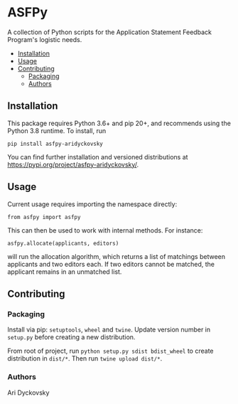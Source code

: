 # ASFPy

A collection of Python scripts for the Application Statement Feedback Program's
logistic needs.

<!-- toc -->

- [Installation](#installation)
- [Usage](#usage)
- [Contributing](#contributing)
  * [Packaging](#packaging)
  * [Authors](#authors)

<!-- tocstop -->

## Installation

This package requires Python 3.6+ and pip 20+, and recommends using the Python
3.8 runtime. To install, run 

```
pip install asfpy-aridyckovsky
```

You can find further installation and versioned distributions at https://pypi.org/project/asfpy-aridyckovsky/.

## Usage 

Current usage requires importing the namespace directly:

```
from asfpy import asfpy
```

This can then be used to work with internal methods. For instance:

```
asfpy.allocate(applicants, editors)
```

will run the allocation algorithm, which returns a list of matchings between
applicants and two editors each. If two editors cannot be matched, the
applicant remains in an unmatched list.

## Contributing

### Packaging

Install via pip: `setuptools`, `wheel` and `twine`. Update version number in
`setup.py` before creating a new distribution.

From root of project, run `python setup.py sdist bdist_wheel` to create
distribution in `dist/*`. Then run `twine upload dist/*`.

### Authors

Ari Dyckovsky

